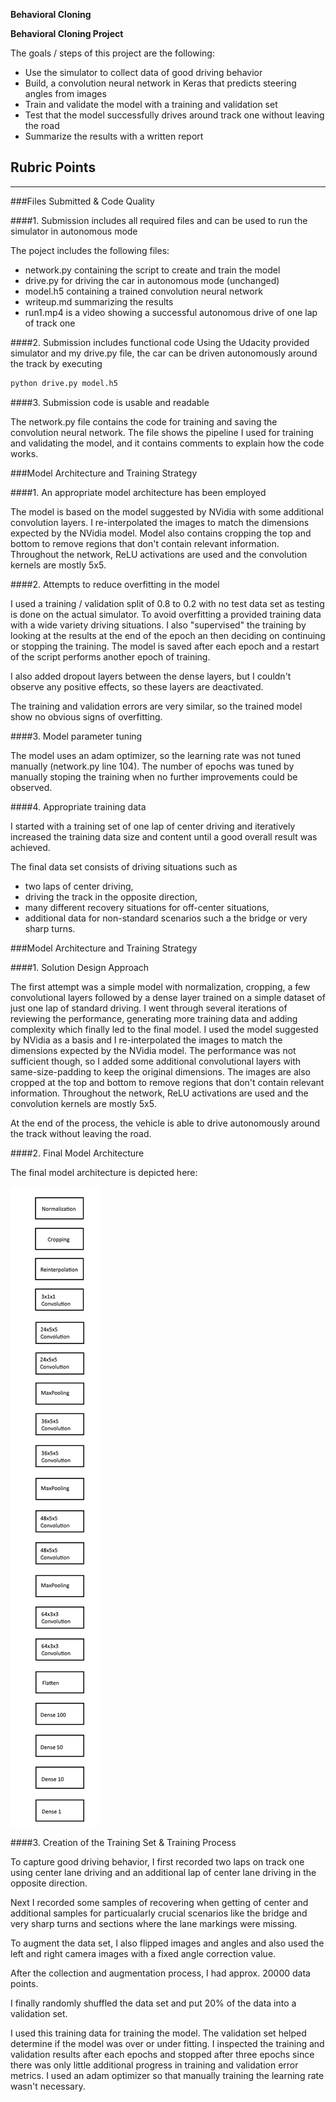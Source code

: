 **Behavioral Cloning** 

**Behavioral Cloning Project**

The goals / steps of this project are the following:
* Use the simulator to collect data of good driving behavior
* Build, a convolution neural network in Keras that predicts steering angles from images
* Train and validate the model with a training and validation set
* Test that the model successfully drives around track one without leaving the road
* Summarize the results with a written report


[//]: # (Image References)

[image1]: ./model_architecture.png "Model Visualization"

## Rubric Points
---
###Files Submitted & Code Quality

####1. Submission includes all required files and can be used to run the simulator in autonomous mode

The poject includes the following files:
* network.py containing the script to create and train the model
* drive.py for driving the car in autonomous mode (unchanged)
* model.h5 containing a trained convolution neural network 
* writeup.md summarizing the results
* run1.mp4 is a video showing a successful autonomous drive of one lap of track one

####2. Submission includes functional code
Using the Udacity provided simulator and my drive.py file, the car can be driven autonomously around the track by executing 
```sh
python drive.py model.h5
```

####3. Submission code is usable and readable

The network.py file contains the code for training and saving the convolution neural network. The file shows the pipeline I used for training and validating the model, and it contains comments to explain how the code works.

###Model Architecture and Training Strategy

####1. An appropriate model architecture has been employed

The model is based on the model suggested by NVidia with some additional convolution layers. I re-interpolated the images to match the dimensions expected by the NVidia model. Model also contains cropping the top and bottom to remove regions that don't contain relevant information.
Throughout the network, ReLU activations are used and the convolution kernels are mostly 5x5.

####2. Attempts to reduce overfitting in the model

I used a training / validation split of 0.8 to 0.2 with no test data set as testing is done on the actual simulator.
To avoid overfitting a provided training data with a wide variety driving situations.
I also "supervised" the training by looking at the results at the end of the epoch an then deciding on continuing or stopping the training. The model is saved after each epoch and a restart of the script performs another epoch of training.

I also added dropout layers between the dense layers, but I couldn't observe any positive effects, so these layers are deactivated.

The training and validation errors are very similar, so the trained model show no obvious signs of overfitting.

####3. Model parameter tuning

The model uses an adam optimizer, so the learning rate was not tuned manually (network.py line 104). The number of epochs was tuned by manually stoping the training when no further improvements could be observed.

####4. Appropriate training data

I started with a training set of one lap of center driving and iteratively increased the training data size and content until a good overall result was achieved.

The final data set consists of driving situations such as
* two laps of center driving,
* driving the track in the opposite direction,
* many different recovery situations for off-center situations,
* additional data for non-standard scenarios such a the bridge or very sharp turns.

###Model Architecture and Training Strategy

####1. Solution Design Approach

The first attempt was a simple model with normalization, cropping, a few convolutional layers followed by a dense layer trained on a simple dataset of just one lap of standard driving. I went through several iterations of reviewing the performance, generating more training data and adding complexity which finally led to the final model.
I used the model suggested by NVidia as a basis and I re-interpolated the images to match the dimensions expected by the NVidia model. The performance was not sufficient though, so I added some additional convolutional layers with same-size-padding to keep the original dimensions.
The images are also cropped at the top and bottom to remove regions that don't contain relevant information.
Throughout the network, ReLU activations are used and the convolution kernels are mostly 5x5.

At the end of the process, the vehicle is able to drive autonomously around the track without leaving the road.

####2. Final Model Architecture

The final model architecture is depicted here:

![Model architecture][image1]

####3. Creation of the Training Set & Training Process

To capture good driving behavior, I first recorded two laps on track one using center lane driving and an additional lap of center lane driving in the opposite direction.

Next I recorded some samples of recovering when getting of center and additional samples for particualarly crucial scenarios like the bridge and very sharp turns and sections where the lane markings were missing.  

To augment the data set, I also flipped images and angles and also used the left and right camera images with a fixed angle correction value.

After the collection and augmentation process, I had approx. 20000 data points. 

I finally randomly shuffled the data set and put 20% of the data into a validation set. 

I used this training data for training the model. The validation set helped determine if the model was over or under fitting. I inspected the training and validation results after each epochs and stopped after three epochs since there was only little additional progress in training and validation error metrics.
I used an adam optimizer so that manually training the learning rate wasn't necessary.

